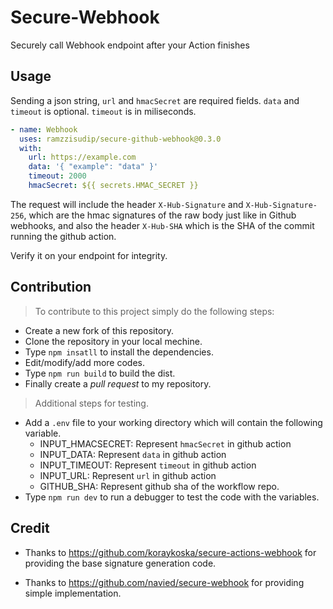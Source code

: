 # Secure-Webhook

Securely call Webhook endpoint after your Action finishes

## Usage

Sending a json string, ``url`` and  ``hmacSecret`` are required fields. ``data`` and ``timeout`` is optional. ``timeout`` is in miliseconds.

```yaml
- name: Webhook
  uses: ramzzisudip/secure-github-webhook@0.3.0
  with:
    url: https://example.com
    data: '{ "example": "data" }'
    timeout: 2000
    hmacSecret: ${{ secrets.HMAC_SECRET }}
```

The request will include the header `X-Hub-Signature` and `X-Hub-Signature-256`, which are the hmac signatures of the raw body just like in Github webhooks, and also the header `X-Hub-SHA` which is the SHA of the commit running the github action.

Verify it on your endpoint for integrity.

## Contribution

> To contribute to this project simply do the following steps:

- Create a new fork of this repository.
- Clone the repository in your local mechine.
- Type ``npm insatll`` to install the dependencies.
- Edit/modify/add more codes.
- Type ``npm run build`` to build the dist.
- Finally create a *pull request* to my repository.

> Additional steps for testing.

- Add a ``.env`` file to your working directory which will contain the following variable.
  - INPUT_HMACSECRET: Represent ``hmacSecret`` in github action
  - INPUT_DATA: Represent ``data`` in github action
  - INPUT_TIMEOUT: Represent ``timeout`` in github action
  - INPUT_URL: Represent ``url`` in github action
  - GITHUB_SHA: Represent github sha of the workflow repo.
- Type ``npm run dev`` to run a debugger to test the code with the variables.

## Credit

- Thanks to <https://github.com/koraykoska/secure-actions-webhook> for providing the base signature generation code.

- Thanks to <https://github.com/navied/secure-webhook> for providing simple implementation.
